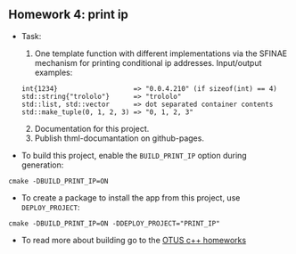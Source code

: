 ## Homework 4: print ip
* Task:
	1. One template function with different implementations via the SFINAE mechanism for printing conditional ip addresses. Input/output examples:
	```
	int{1234}                   => "0.0.4.210" (if sizeof(int) == 4)		
	std::string{"trololo"}      => "trololo"	
	std::list, std::vector      => dot separated container contents
	std::make_tuple(0, 1, 2, 3) => "0, 1, 2, 3"
	```
	2. Documentation for this project.
	3. Publish thml-documantation on github-pages.

* To build this project, enable the `BUILD_PRINT_IP` option during generation:
```
cmake -DBUILD_PRINT_IP=ON
```
* To create a package to install the app from this project, use `DEPLOY_PROJECT`:
```
cmake -DBUILD_PRINT_IP=ON -DDEPLOY_PROJECT="PRINT_IP"
```
* To read more about building go to the [OTUS c++ homeworks](https://github.com/jketra/otus_cpp#building)
